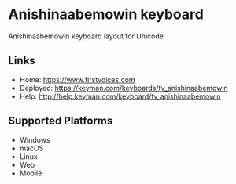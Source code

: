 Anishinaabemowin keyboard
======================

Anishinaabemowin keyboard layout for Unicode

Links
-----

 * Home:     <https://www.firstvoices.com>
 * Deployed: <https://keyman.com/keyboards/fv_anishinaabemowin>
 * Help:     <http://help.keyman.com/keyboard/fv_anishinaabemowin>
 
Supported Platforms
-------------------

* Windows
 * macOS
 * Linux
 * Web
 * Mobile
